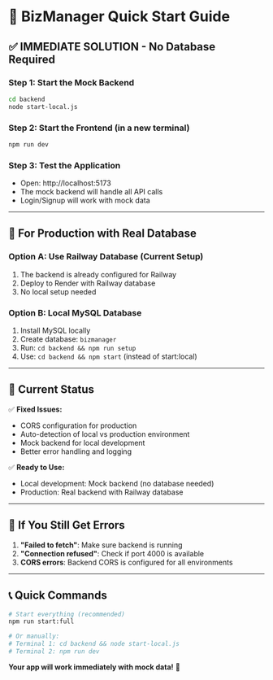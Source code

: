 # 🚀 BizManager Quick Start Guide

## ✅ **IMMEDIATE SOLUTION - No Database Required**

### **Step 1: Start the Mock Backend**
```bash
cd backend
node start-local.js
```

### **Step 2: Start the Frontend (in a new terminal)**
```bash
npm run dev
```

### **Step 3: Test the Application**
- Open: http://localhost:5173
- The mock backend will handle all API calls
- Login/Signup will work with mock data

---

## 🔧 **For Production with Real Database**

### **Option A: Use Railway Database (Current Setup)**
1. The backend is already configured for Railway
2. Deploy to Render with Railway database
3. No local setup needed

### **Option B: Local MySQL Database**
1. Install MySQL locally
2. Create database: `bizmanager`
3. Run: `cd backend && npm run setup`
4. Use: `cd backend && npm start` (instead of start:local)

---

## 🎯 **Current Status**

✅ **Fixed Issues:**
- CORS configuration for production
- Auto-detection of local vs production environment
- Mock backend for local development
- Better error handling and logging

✅ **Ready to Use:**
- Local development: Mock backend (no database needed)
- Production: Real backend with Railway database

---

## 🚨 **If You Still Get Errors**

1. **"Failed to fetch"**: Make sure backend is running
2. **"Connection refused"**: Check if port 4000 is available
3. **CORS errors**: Backend CORS is configured for all environments

---

## 📞 **Quick Commands**

```bash
# Start everything (recommended)
npm run start:full

# Or manually:
# Terminal 1: cd backend && node start-local.js
# Terminal 2: npm run dev
```

**Your app will work immediately with mock data!** 🎉
